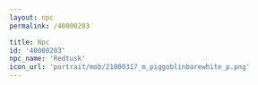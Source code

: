 ```yaml
---
layout: npc
permalink: /40000203

title: Npc
id: '40000203'
npc_name: 'Redtusk'
icon_url: 'portrait/mob/21000317_m_piggoblinbarewhite_p.png'
---
```

